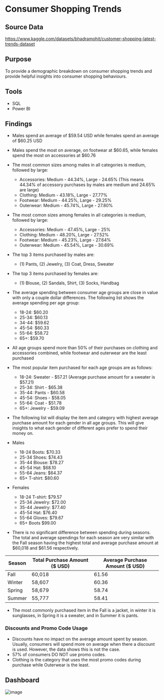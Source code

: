 # Consumer Shopping Trends
## Source Data
https://www.kaggle.com/datasets/bhadramohit/customer-shopping-latest-trends-dataset

## Purpose
To provide a demographic breakdown on consumer shopping trends and provide helpful insights into consumer shopping behaviours.

## Tools
- SQL
- Power BI

## Findings
- Males spend an average of $59.54 USD while females spend an average of $60.25 USD
- Males spend the most on average, on footwear at $60.65, while females spend the most on accessories at $60.76
- The most common sizes among males in all categories is medium, followed by large:
  - Accessories: Medium - 44.34%, Large - 24.65% (This means 44.34% of accessory purchases by males are medium and 24.65% are large)
  - Clothing: Medium - 43.18%, Large - 27.77%
  - Footwear: Medium - 44.25%, Large - 29.25%
  - Outerwear: Medium - 45.74%, Large - 27.80%
- The most comon sizes among females in all categories is medium, followed by large:
  - Accessories: Medium - 47.45%, Large - 25%
  - Clothing: Medium - 48.20%, Large - 27.52%
  - Footwear: Medium - 45.23%, Large - 27.64%
  - Outerwear: Medium - 45.54%, Large - 30.69%
- The top 3 items purchased by males are:
  - (1) Pants, (2) Jewelry, (3) Coat, Dress, Sweater
- The top 3 items purchased by females are:
  - (1) Blouse, (2) Sandals, Shirt, (3) Socks, Handbag
- The average spending between consumer age groups are close in value with only a couple dollar differences. The following list shows the average spending per age group:
  - 18-24: $60.20 
  - 25-34: $60.13 
  - 34-44: $59.62 
  - 45-54: $60.33 
  - 55-64: $58.72 
  - 65+: $59.70 
- All age groups spend more than 50% of their purchases on clothing and accessories combined, while footwear and outerwear are the least purchased
- The most popular item purchased for each age groups are as follows:
  - 18-24: Sweater - $57.21 (Average purchase amount for a sweater is $57.21)
  - 25-34: Shirt - $65.38
  - 35-44: Pants - $60.58
  - 45-54: Shoes - $58.05
  - 55-64: Coat - $51.78
  - 65+: Jewelry - $59.09
- The following list will display the item and category with highest average purchase amount for each gender in all age groups. This will give insights to what each gender of different ages prefer to spend their money on.
- Males
  - 18-24 Boots: $70.33
  - 25-34 Shoes: $74.43 
  - 35-44 Blouse: $78.27
  - 45-54 Hat: $68.10
  - 55-64 Jeans: $64.37
  - 65+ T-shirt: $80.60
- Females
  - 18-24 T-shirt: $79.57
  - 25-34 Jewelry: $72.00
  - 35-44 Jewelry: $77.40
  - 45-54 Hat: $76.40
  - 55-64 Gloves: $79.67
  - 65+ Boots $99.00

- There is no significant difference between spending during seasons. The total and average spendings for each season are very similar with the Fall season having the highest total and average purchase amount at $60,018 and $61.56 respectively. 

| Season | Total Purchase Amount ($ USD) | Average Purchase Amount ($ USD) |
|-|-|-|
| Fall | 60,018 | 61.56 | 
| Winter | 58,607 | 60.36 |
| Spring | 58,679 | 58.74 |
| Summer | 55,777 | 58.41 |

- The most commonly purchased item in the Fall is a jacket, in winter it is sunglasses, in Spring it is a sweater, and in Summer it is pants.

### Discounts and Promo Code Usage
- Discounts have no impact on the average amount spent by season. Usually, consumers will spend more on average when there a discount is used. However, the data shows this is not the case.
- 57% of consumers DO NOT use promo codes.
- Clothing is the category that uses the most promo codes during purchase while Outerwear is the least.

## Dashboard
![image](https://github.com/user-attachments/assets/281409f7-5ab5-4b67-9d16-be34b7811a65)


 

